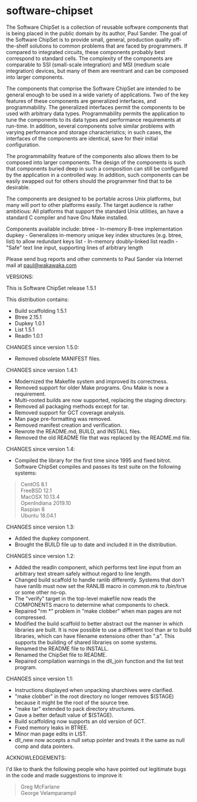 # software-chipset

The Software ChipSet is a collection of reusable software components that
is being placed in the public domain by its author, Paul Sander.  The goal
of the Software ChipSet is to provide small, general, production quality
off-the-shelf solutions to common problems that are faced by programmers.
If compared to integrated circuits, these components probably best correspond
to standard cells.  The complexity of the components are comparable to SSI
(small-scale integration) and MSI (medium scale integration) devices, but
many of them are reentrant and can be composed into larger components.

The components that comprise the Software ChipSet are intended to be general
enough to be used in a wide variety of applications.  Two of the key features
of these components are generalized interfaces, and programmability.  The
generalized interfaces permit the components to be used with arbitrary data
types.  Programmability permits the application to tune the components to
its data types and performance requirements at run-time.  In addition, several
components solve similar problems with varying performance and storage
characteristics; in such cases, the interfaces of the components are identical,
save for their initial configuration.

The programmability feature of the components also allows them to be composed
into larger components.  The design of the components is such that components
buried deep in such a composition can still be configured by the application
in a controlled way.  In addition, such components can be easily swapped out
for others should the programmer find that to be desirable.

The components are designed to be portable across Unix platforms, but many
will port to other platforms easily.  The target audience is rather ambitious:
All platforms that support the standard Unix utilities, an have a standard
C compiler and have Gnu Make installed.

Components available include:
btree - In-memory B-tree implementation
dupkey - Generalizes in-memory unique key index structures (e.g. btree,
         list) to allow redundant keys
list - In-memory doubly-linked list
readln - "Safe" text line input, supporting lines of arbitrary length

Please send bug reports and other comments to Paul Sander via Internet mail
at paul@wakawaka.com

VERSIONS:

This is Software ChipSet release 1.5.1

This distribution contains:
- Build scaffolding 1.5.1
- Btree 2.15.1
- Dupkey 1.0.1
- List 1.5.1
- Readln 1.0.1

CHANGES since version 1.5.0:

- Removed obsolete MANIFEST files.

CHANGES since version 1.4.1:

- Modernized the Makefile system and improved its correctness.
- Removed support for older Make programs.  Gnu Make is now a requirement.
- Multi-rooted builds are now supported, replacing the staging directory.
- Removed all packaging methods except for tar.
- Removed support for GCT coverage analysis.
- Man page pre-formatting was removed.
- Removed manifest creation and verification.
- Rewrote the README.md, BUILD, and INSTALL files.
- Removed the old README file that was replaced by the README.md file.

CHANGES since version 1.4:

- Compiled the library for the first time since 1995 and fixed bitrot.
  Software ChipSet compiles and passes its test suite on the following
  systems:

>CentOS 8.1\
>FreeBSD 12.1\
>MacOSX 10.13.4\
>OpenIndiana 2019.10\
>Raspian 8\
>Ubuntu 18.04.1


CHANGES since version 1.3:
- Added the dupkey component.
- Brought the BUILD file up to date and included it in the distribution.

CHANGES since version 1.2:
- Added the readln component, which performs text line input from an
  arbitrary text stream safely without regard to line length.
- Changed build scaffold to handle ranlib differently.  Systems that don't
  have ranlib must now set the RANLIB macro in common.mk to /bin/true or
  some other no-op.
- The "verify" target in the top-level makefile now reads the COMPONENTS
  macro to determine what components to check.
- Repaired "rm *" problem in "make clobber" when man pages are not compressed.
- Modified the build scaffold to better abstract out the manner in which
  libraries are built.  It is now possible to use a different tool than ar
  to build libraries, which can have filename extensions other than ".a".
  This supports the building of shared libraries on some systems.
- Renamed the README file to INSTALL.
- Renamed the ChipSet file to README.
- Repaired compilation warnings in the dll_join function and the list
  test program.

CHANGES since version 1.1:

- Instructions displayed when unpacking sharchives were clarified.
- "make clobber" in the root directory no longer removes $(STAGE) because
  it might be the root of the source tree.
- "make tar" extended to pack directory structures.
- Gave a better default value of $(STAGE).
- Build scaffolding now supports an old version of GCT.
- Fixed memory leaks in BTREE.
- Minor man page edits in LIST.
- dll_new now accepts a null setup pointer and treats it the same as
  null comp and data pointers.

ACKNOWLEDGEMENTS:

I'd like to thank the following people who have pointed out legitimate
bugs in the code and made suggestions to improve it:

>Greg McFarlane\
George Velamparampil
